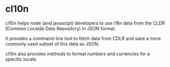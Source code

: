 cl10n
=====

cl10n helps node (and javascipt) developers to use i18n data from 
the CLDR (Common Localde Data Repository) in JSON format.

It provides a command-line tool to fetch data from CDLR and save a
more coomonly used subset of this data as JSON.

cl10n also provides methods to format numbers and currencies
for a specific locale.
